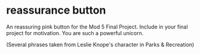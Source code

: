 # reassurance button

An reassuring pink button for the Mod 5 Final Project.
Include in your final project for motivation.
You are such a powerful unicorn.

(Several phrases taken from Leslie Knope's character in Parks & Recreation)
